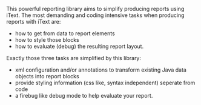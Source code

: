 This powerful reporting library aims to simplify producing reports using iText. The most demanding and coding intensive tasks when producing reports with iText are:
- how to get from data to report elements
- how to style those blocks
- how to evaluate (debug) the resulting report layout.

Exactly those three tasks are simplified by this library:

- xml configuration and/or annotations to transform existing Java data objects into report blocks
- provide styling information (css like, syntax independent) seperate from code
- a firebug like debug mode to help evaluate your report.
